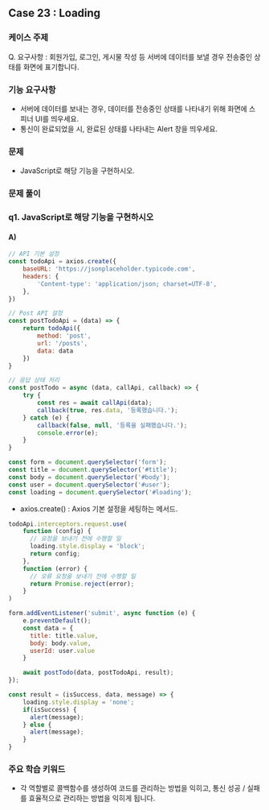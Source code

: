 ## Case 23 : Loading


### 케이스 주제
Q. 요구사항 : 회원가입, 로그인, 게시물 작성 등 서버에 데이터를 보낼 경우 전송중인 상태를 화면에 표기합니다.


### 기능 요구사항
- 서버에 데이터를 보내는 경우, 데이터를 전송중인 상태를 나타내기 위해 화면에 스피너 UI를 띄우세요.
- 통신이 완료되었을 시, 완료된 상태를 나타내는 Alert 창을 띄우세요.

### 문제
- JavaScript로 해당 기능을 구현하시오.

### 문제 풀이
### q1. JavaScript로 해당 기능을 구현하시오

#### A)
```js
// API 기본 설정
const todoApi = axios.create({
    baseURL: 'https://jsonplaceholder.typicode.com',
    headers: {
        'Content-type': 'application/json; charset=UTF-8',
    },
})

// Post API 설정
const postTodoApi = (data) => {
    return todoApi({
        method: 'post',
        url: '/posts',
        data: data
    })
}

// 응답 상태 처리
const postTodo = async (data, callApi, callback) => {
    try {
        const res = await callApi(data);
        callback(true, res.data, '등록했습니다.');
    } catch (e) {
        callback(false, null, '등록을 실패했습니다.');
        console.error(e);
    }
}

const form = document.querySelector('form');
const title = document.querySelector('#title');
const body = document.querySelector('#body');
const user = document.querySelector('#user');
const loading = document.querySelector('#loading');

```

- axios.create() : Axios 기본 설정을 세팅하는 메서드.


```js
todoApi.interceptors.request.use(
    function (config) {
      // 요청을 보내기 전에 수행할 일
      loading.style.display = 'block';
      return config;
    },
    function (error) {
      // 오류 요청을 보내기 전에 수행할 일
      return Promise.reject(error);
    }
)

form.addEventListener('submit', async function (e) {
    e.preventDefault();
    const data = {
      title: title.value,
      body: body.value,
      userId: user.value
    }

    await postTodo(data, postTodoApi, result);
});

const result = (isSuccess, data, message) => {
    loading.style.display = 'none';
    if(isSuccess) {
      alert(message);
    } else {
      alert(message);
    }
}
```

### 주요 학습 키워드
- 각 역할별로 콜백함수를 생성하여 코드를 관리하는 방법을 익히고, 통신 성공 / 실패를 효율적으로 관리하는 방법을 익히게 됩니다.
